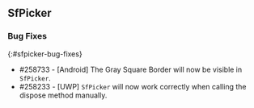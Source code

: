 ## SfPicker

### Bug Fixes
{:#sfpicker-bug-fixes}

* \#258733 - [Android] The Gray Square Border will now be visible in `SfPicker`.
* \#258233 - [UWP] `SfPicker` will now work correctly when calling the dispose method manually.